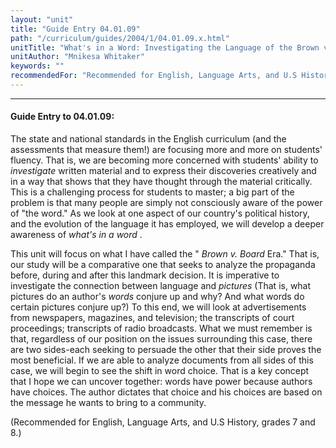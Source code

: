 ```yaml
---
layout: "unit"
title: "Guide Entry 04.01.09"
path: "/curriculum/guides/2004/1/04.01.09.x.html"
unitTitle: "What's in a Word: Investigating the Language of the Brown v. Board Era"
unitAuthor: "Mnikesa Whitaker"
keywords: ""
recommendedFor: "Recommended for English, Language Arts, and U.S History, grades 7 and 8."
---
```

<body>
<hr/>
<h4>
Guide Entry to 04.01.09:
</h4>
<p>
The state and national standards in the English curriculum (and the assessments that measure them!) are focusing more and more on students' fluency. That is, we are becoming more concerned with students' ability to
<i>
investigate
</i>
written material and to express their discoveries creatively and in a way that shows that they have thought through the material critically. This is a challenging process for students to master; a big part of the problem is that many people are simply not consciously aware of the power of "the word." As we look at one aspect of our country's political history, and the evolution of the language it has employed, we will develop a deeper awareness of
<i>
what's in a word
</i>
.
</p>
<p>
This unit will focus on what I have called the "
<i>
Brown v. Board
</i>
Era." That is, our study will be a comparative one that seeks to analyze the propaganda before, during and after this landmark decision. It is imperative to investigate the connection between language and
<i>
pictures
</i>
(That is, what pictures do an author's
<i>
words
</i>
conjure up and why? And what words do certain pictures conjure up?) To this end, we will look at advertisements from newspapers, magazines, and television; the transcripts of court proceedings; transcripts of radio broadcasts. What we must remember is that, regardless of our position on the issues surrounding this case, there are two sides-each seeking to persuade the other that their side proves the most beneficial. If we are able to analyze documents from all sides of this case, we will begin to see the shift in word choice. That is a key concept that I hope we can uncover together: words have power because authors have choices. The author dictates that choice and his choices are based on the message he wants to bring to a community.
</p>
<p>
(Recommended for English, Language Arts, and U.S History, grades 7 and 8.)
</p>
</body>